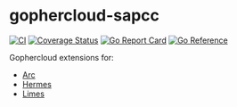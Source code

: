<!--
SPDX-FileCopyrightText: 2025 SAP SE or an SAP affiliate company
SPDX-License-Identifier: Apache-2.0
-->

# gophercloud-sapcc

[![CI](https://github.com/sapcc/gophercloud-sapcc/actions/workflows/ci.yaml/badge.svg)](https://github.com/sapcc/gophercloud-sapcc/actions/workflows/ci.yaml)
[![Coverage Status](https://coveralls.io/repos/github/sapcc/gophercloud-sapcc/badge.svg?branch=master)](https://coveralls.io/github/sapcc/gophercloud-sapcc?branch=master)
[![Go Report Card](https://goreportcard.com/badge/github.com/sapcc/gophercloud-sapcc)](https://goreportcard.com/report/github.com/sapcc/gophercloud-sapcc)
[![Go Reference](https://pkg.go.dev/badge/github.com/sapcc/gophercloud-sapcc.svg)](https://pkg.go.dev/github.com/sapcc/gophercloud-sapcc)

Gophercloud extensions for:

- [Arc](https://github.com/sapcc/arc)
- [Hermes](https://github.com/sapcc/hermes)
- [Limes](https://github.com/sapcc/limes)
